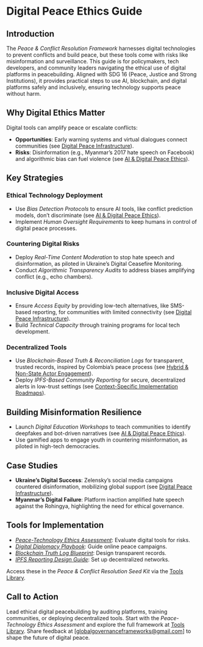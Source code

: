 # Digital Peace Ethics Guide

## Introduction
The *Peace & Conflict Resolution Framework* harnesses digital technologies to prevent conflicts and build peace, but these tools come with risks like misinformation and surveillance. This guide is for policymakers, tech developers, and community leaders navigating the ethical use of digital platforms in peacebuilding. Aligned with SDG 16 (Peace, Justice and Strong Institutions), it provides practical steps to use AI, blockchain, and digital platforms safely and inclusively, ensuring technology supports peace without harm.

## Why Digital Ethics Matter
Digital tools can amplify peace or escalate conflicts:
- **Opportunities**: Early warning systems and virtual dialogues connect communities (see [Digital Peace Infrastructure](/frameworks/docs/implementation/peace#digital-infrastructure)).
- **Risks**: Disinformation (e.g., Myanmar’s 2017 hate speech on Facebook) and algorithmic bias can fuel violence (see [AI & Digital Peace Ethics](/frameworks/docs/implementation/peace#ai-ethics)).

## Key Strategies
### Ethical Technology Deployment
- Use *Bias Detection Protocols* to ensure AI tools, like conflict prediction models, don’t discriminate (see [AI & Digital Peace Ethics](/frameworks/docs/implementation/peace#ai-ethics)).
- Implement *Human Oversight Requirements* to keep humans in control of digital peace processes.

### Countering Digital Risks
- Deploy *Real-Time Content Moderation* to stop hate speech and disinformation, as piloted in Ukraine’s Digital Ceasefire Monitoring.
- Conduct *Algorithmic Transparency Audits* to address biases amplifying conflict (e.g., echo chambers).

### Inclusive Digital Access
- Ensure *Access Equity* by providing low-tech alternatives, like SMS-based reporting, for communities with limited connectivity (see [Digital Peace Infrastructure](/frameworks/docs/implementation/peace#digital-infrastructure)).
- Build *Technical Capacity* through training programs for local tech development.

### Decentralized Tools
- Use *Blockchain-Based Truth & Reconciliation Logs* for transparent, trusted records, inspired by Colombia’s peace process (see [Hybrid & Non-State Actor Engagement](/frameworks/docs/implementation/peace#non-state-actors)).
- Deploy *IPFS-Based Community Reporting* for secure, decentralized alerts in low-trust settings (see [Context-Specific Implementation Roadmaps](/frameworks/docs/implementation/peace#context-specific-roadmaps)).

## Building Misinformation Resilience
- Launch *Digital Education Workshops* to teach communities to identify deepfakes and bot-driven narratives (see [AI & Digital Peace Ethics](/frameworks/docs/implementation/peace#ai-ethics)).
- Use gamified apps to engage youth in countering misinformation, as piloted in high-tech democracies.

## Case Studies
- **Ukraine’s Digital Success**: Zelensky’s social media campaigns countered disinformation, mobilizing global support (see [Digital Peace Infrastructure](/frameworks/docs/implementation/peace#digital-infrastructure)).
- **Myanmar’s Digital Failure**: Platform inaction amplified hate speech against the Rohingya, highlighting the need for ethical governance.

## Tools for Implementation
- *[Peace-Technology Ethics Assessment](/frameworks/tools/peace/peace-tech-ethics-assessment-en.pdf)*: Evaluate digital tools for risks.
- *[Digital Diplomacy Playbook](/frameworks/tools/peace/digital-diplomacy-playbook-en.pdf)*: Guide online peace campaigns.
- *[Blockchain Truth Log Blueprint](/frameworks/tools/peace/blockchain-truth-log-blueprint-en.pdf)*: Design transparent records.
- *[IPFS Reporting Design Guide](/frameworks/tools/peace/ipfs-reporting-design-guide-en.pdf)*: Set up decentralized networks.

Access these in the *Peace & Conflict Resolution Seed Kit* via the [Tools Library](/frameworks/tools/peace).

## Call to Action
Lead ethical digital peacebuilding by auditing platforms, training communities, or deploying decentralized tools. Start with the *Peace-Technology Ethics Assessment* and explore the full framework at [Tools Library](/frameworks/tools/peace). Share feedback at [globalgovernanceframeworks@gmail.com] to shape the future of digital peace.
